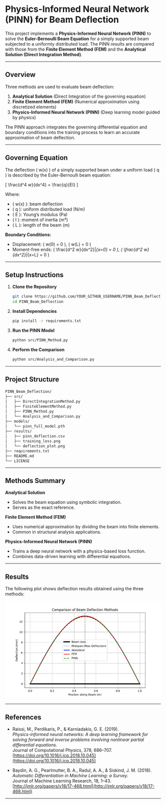 # Physics-Informed Neural Network (PINN) for Beam Deflection

This project implements a **Physics-Informed Neural Network (PINN)** to solve the **Euler-Bernoulli Beam Equation** for a simply supported beam subjected to a uniformly distributed load. The PINN results are compared with those from the **Finite Element Method (FEM)** and the **Analytical Solution (Direct Integration Method)**.

---

## Overview

Three methods are used to evaluate beam deflection:

1. **Analytical Solution** (Direct Integration of the governing equation)  
2. **Finite Element Method (FEM)** (Numerical approximation using discretized elements)  
3. **Physics-Informed Neural Network (PINN)** (Deep learning model guided by physics)

The PINN approach integrates the governing differential equation and boundary conditions into the training process to learn an accurate approximation of beam deflection.

---

## Governing Equation

The deflection \( w(x) \) of a simply supported beam under a uniform load \( q \) is described by the Euler-Bernoulli beam equation:

\[
\frac{d^4 w}{dx^4} = \frac{q}{EI}
\]

Where:
- \( w(x) \): beam deflection  
- \( q \): uniform distributed load (N/m)  
- \( E \): Young’s modulus (Pa)  
- \( I \): moment of inertia (m⁴)  
- \( L \): length of the beam (m)

**Boundary Conditions:**
- Displacement: \( w(0) = 0 \), \( w(L) = 0 \)  
- Moment-free ends: \( \frac{d^2 w}{dx^2}|_{x=0} = 0 \), \( \frac{d^2 w}{dx^2}|_{x=L} = 0 \)

---

## Setup Instructions

1. **Clone the Repository**
   ```bash
   git clone https://github.com/YOUR_GITHUB_USERNAME/PINN_Beam_Deflection.git
   cd PINN_Beam_Deflection
   ```

2. **Install Dependencies**
   ```bash
   pip install -r requirements.txt
   ```

3. **Run the PINN Model**
   ```bash
   python src/PINN_Method.py
   ```

4. **Perform the Comparison**
   ```bash
   python src/Analysis_and_Comparison.py
   ```

---

## Project Structure

```
PINN_Beam_Deflection/
├── src/
│   ├── DirectIntegrationMethod.py
│   ├── FiniteElementMethod.py
│   ├── PINN_Method.py
│   └── Analysis_and_Comparison.py
├── models/
│   └── pinn_full_model.pth
├── results/
│   ├── pinn_deflection.csv
│   ├── training_loss.png
│   └── deflection_plot.png
├── requirements.txt
├── README.md
└── LICENSE
```

---

## Methods Summary

**Analytical Solution**  
- Solves the beam equation using symbolic integration.  
- Serves as the exact reference.

**Finite Element Method (FEM)**  
- Uses numerical approximation by dividing the beam into finite elements.  
- Common in structural analysis applications.

**Physics-Informed Neural Network (PINN)**  
- Trains a deep neural network with a physics-based loss function.  
- Combines data-driven learning with differential equations.

---

## Results

The following plot shows deflection results obtained using the three methods:

![Deflection Curve](Results/Analytical-FEM-PINN-Compare_plot.png)

---

## References

- Raissi, M., Perdikaris, P., & Karniadakis, G. E. (2019).  
  *Physics-informed neural networks: A deep learning framework for solving forward and inverse problems involving nonlinear partial differential equations.*  
  Journal of Computational Physics, 378, 686–707.  
  [https://doi.org/10.1016/j.jcp.2018.10.045](https://doi.org/10.1016/j.jcp.2018.10.045)

- Baydin, A. G., Pearlmutter, B. A., Radul, A. A., & Siskind, J. M. (2018).  
  *Automatic Differentiation in Machine Learning: a Survey.*  
  Journal of Machine Learning Research, 18, 1–43.  
  [http://jmlr.org/papers/v18/17-468.html](http://jmlr.org/papers/v18/17-468.html)

---
